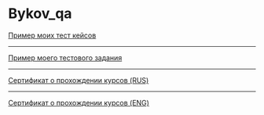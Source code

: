 # Bykov_qa

[Пример моих тест кейсов](https://docs.google.com/spreadsheets/d/1bxX0xwBHNd-psNVu0CeDfmuK04hBld7cdY6-IPrPXNc/edit?usp=sharing)

---

[Пример моего тестового задания](https://docs.google.com/spreadsheets/d/1HP6fXz20KbbuYTAmVVeGqPTUOpLFmdNixMBKf8vbe0Q/edit?usp=sharing)

---

[Сертификат о прохождении курсов (RUS)](https://drive.google.com/file/d/1h1RU7TkxX9vluowF1E5k3TRt52xQTx5T/view?usp=sharing)

---

[Сертификат о прохождении курсов (ENG)](https://drive.google.com/file/d/1pbwi1xhU2qhIeQD8nDXW3B9TiGc_JAJC/view?usp=sharing)

